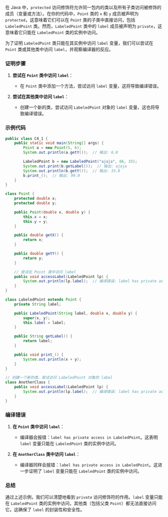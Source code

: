  在 Java 中，`protected` 访问修饰符允许同一包内的类以及所有子类访问被修饰的成员（变量或方法）。在你的代码中，`Point` 类的 `x` 和 `y` 成员被声明为 `protected`，这意味着它们可以在 `Point` 类的子类中直接访问，包括 `LabeledPoint` 类。然而，`LabeledPoint` 类中的 `label` 成员被声明为 `private`，这意味着它只能在 `LabeledPoint` 类的实例中访问。

为了证明 `LabeledPoint` 类只能在其实例中访问 `label` 变量，我们可以尝试在 `Point` 类或其他类中访问 `label`，并观察编译器的反应。

### 证明步骤

1. **尝试在 `Point` 类中访问 `label`**：
    - 在 `Point` 类中添加一个方法，尝试访问 `label` 变量，这将导致编译错误。

2. **尝试在其他类中访问 `label`**：
    - 创建一个新的类，尝试访问 `LabeledPoint` 对象的 `label` 变量，这也将导致编译错误。

### 示例代码

```java
public class C4_1 {
    public static void main(String[] args) {
        Point a = new Point(5, 6);
        System.out.println(a.getY());  // 输出: 6.0

        LabeledPoint b = new LabeledPoint("ajaja", 66, 33);
        System.out.print(b.getLabel());  // 输出: ajaja
        System.out.println(b.getY());  // 输出: 33.0
        b.print_();  // 输出: 99.0
    }
}

class Point {
    protected double x;
    protected double y;

    public Point(double x, double y) {
        this.x = x;
        this.y = y;
    }

    public double getX() {
        return x;
    }

    public double getY() {
        return y;
    }

    // 尝试在 Point 类中访问 label
    public void accessLabel(LabeledPoint lp) {
        System.out.println(lp.label);  // 编译错误: label has private access in LabeledPoint
    }
}

class LabeledPoint extends Point {
    private String label;

    public LabeledPoint(String label, double x, double y) {
        super(x, y);
        this.label = label;
    }

    public String getLabel() {
        return label;
    }

    public void print_() {
        System.out.println(x + y);
    }
}

// 创建一个新的类，尝试访问 LabeledPoint 对象的 label
class AnotherClass {
    public void accessLabel(LabeledPoint lp) {
        System.out.println(lp.label);  // 编译错误: label has private access in LabeledPoint
    }
}
```

### 编译错误

1. **在 `Point` 类中访问 `label`**：
    - 编译器会报错：`label has private access in LabeledPoint`。这表明 `label` 变量只能在 `LabeledPoint` 类的实例中访问。

2. **在 `AnotherClass` 类中访问 `label`**：
    - 编译器同样会报错：`label has private access in LabeledPoint`。这进一步证明了 `label` 变量只能在 `LabeledPoint` 类的实例中访问。

### 总结

通过上述示例，我们可以清楚地看到 `private` 访问修饰符的作用。`label` 变量只能在 `LabeledPoint` 类的实例中访问，其他类（包括父类 `Point`）都无法直接访问它。这确保了 `label` 的封装性和安全性。
